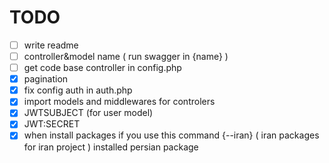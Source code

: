 # TODO

- [ ] write readme
- [ ] controller&model name ( run swagger in {name} )
- [ ] get code base controller in config.php
- [x] pagination
- [x] fix config auth in auth.php
- [x] import models and middlewares for controlers
- [x] JWTSUBJECT (for user model)
- [x] JWT:SECRET 
- [x] when install packages if you use this command {--iran} ( iran packages for iran project ) 
installed persian package